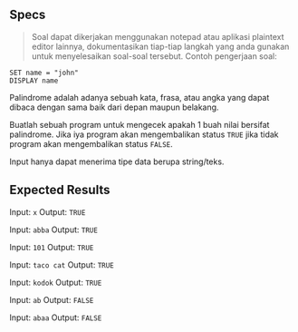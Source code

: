 ## Specs
> Soal dapat dikerjakan menggunakan notepad atau aplikasi plaintext editor lainnya, dokumentasikan tiap-tiap langkah yang anda gunakan untuk menyelesaikan soal-soal tersebut. Contoh pengerjaan soal:

```
SET name = "john"
DISPLAY name
```

Palindrome adalah adanya sebuah kata, frasa, atau angka yang dapat dibaca dengan sama baik dari depan maupun belakang.

Buatlah sebuah program untuk mengecek apakah 1 buah nilai bersifat palindrome. Jika iya program akan mengembalikan status `TRUE` jika tidak program akan mengembalikan status `FALSE`.

Input hanya dapat menerima tipe data berupa string/teks.

## Expected Results
Input: `x`
Output: `TRUE`

Input: `abba`
Output: `TRUE`

Input: `101`
Output: `TRUE`

Input: `taco cat`
Output: `TRUE`

Input: `kodok`
Output: `TRUE`

Input: `ab`
Output: `FALSE`

Input: `abaa`
Output: `FALSE`
